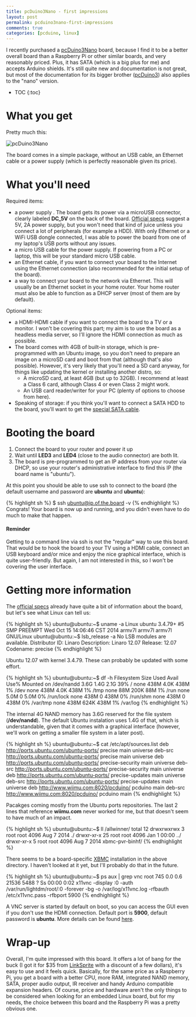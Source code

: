 ```yaml
---
title: pcDuino3Nano - first impressions
layout: post
permalink: pcduino3nano-first-impressions
comments: true
categories: [pcduino, linux]
---
```

I recently purchased a [pcDuino3Nano] board, because I find it to be a better overall board than a Raspberry Pi or other similar boards, and very reasonably priced. Plus, it has SATA (which is a big plus for me) and accepts Arduino shields. It's still quite new and documentation is not great, but most of the documentation for its bigger brother ([pcDuino3]) also applies to the "nano" version.

<!--more-->

* TOC
{:toc}

# What you get

Pretty much this:

![pcDuino3Nano](http://www.pcduino.com/wp-content/uploads/2014/07/pcduino3nano.jpg)

The board comes in a simple package, without an USB cable, an Ethernet cable or a power supply (which is perfectly reasonable given its price).

# What you'll need

 Required items:

* a power supply . The board gets its power via a microUSB connector, clearly labeled **DC_5V** on the back of the board. [Official specs][pcDuino3Nano] suggest a 5V, 2A power supply, but you won't need that kind of juice unless you connect a lot of peripherals (for example a HDD). With only Ethernet or a WiFi USB dongle connected, I was able to power the board from one of my laptop's USB ports without any issues.
* a micro USB cable for the power supply. If powering from a PC or laptop, this will be your standard micro USB cable. 
* an Ethernet cable, if you want to connect your board to the Internet using the Ethernet connection (also recommended for the initial setup of the board).
* a way to connect your board to the network via Ethernet. This will usually be an Ethernet socket in your home router. Your home router must also be able to function as a DHCP server (most of them are by default).
 
Optional items:

* a HDMI-HDMI cable if you want to connect the board to a TV or a monitor. I won't be covering this part; my aim is to use the board as a headless media server, so I'll ignore the HDMI connection as much as possible.
* The board comes with 4GB of built-in storage, which is pre-programmed with an Ubuntu image, so you don't need to prepare an image on a microSD card and boot from that (although that's also possible). However, it's very likely that you'll need a SD card anyway, for things like updating the kernel or installing another distro, so:
    * A microSD card, at least 4GB (but up to 32GB). I recommend at least a Class 6 card, although Class 4 or even Class 2 might work.
    * An USB card reader/writer for your PC (plenty of options to choose from here).
* Speaking of storage: if you think you'll want to connect a SATA HDD to the board, you'll want to get the [special SATA cable].

# Booting the board

1. Connect the board to your router and power it up
2. Wait until **LED3** and **LED4** (close to the audio connector) are both lit. 
3. The board is pre-programmed to get an IP address from your router via DHCP, so use your router's administrative interface to find this IP (the board name is "ubuntu").

At this point you should be able to use ssh to connect to the board (the default username and password are **ubuntu** and **ubuntu**):

{% highlight sh %}
$ ssh ubuntu@ip.of.the.board -v
{% endhighlight %}
Congrats! Your board is now up and running, and you didn't even have to do much to make that happen.

<div class="info">
  <h4>Reminder</h4>
  <p>Getting to a command line via ssh is not the "regular" way to use this board. That would be to hook the board to your TV using a HDMI cable, connect an USB keyboard and/or mice and enjoy the nice graphical interface, which is quite user-friendly. But again, I am not interested in this, so I won't be covering the user interface.</p>
</div>

# Getting more information

The [official specs][pcDuino3Nano] already have quite a bit of information about the board, but let's see what Linux can tell us:

{% highlight sh %}
ubuntu@ubuntu:~$ uname -a
Linux ubuntu 3.4.79+ #5 SMP PREEMPT Wed Oct 15 14:06:46 CST 2014 armv7l armv7l armv7l GNU/Linux
ubuntu@ubuntu:~$ lsb_release -a
No LSB modules are available.
Distributor ID:	Linaro
Description:	Linaro 12.07
Release:	12.07
Codename:	precise
{% endhighlight %}

Ubuntu 12.07 with kernel 3.4.79. These can probably be updated with some effort.

{% highlight sh %}
ubuntu@ubuntu:~$ df -h
Filesystem      Size  Used Avail Use% Mounted on
/dev/nandd      3.6G  1.4G  2.1G  39% /
none            438M  4.0K  438M   1% /dev
none            438M  4.0K  438M   1% /tmp
none             88M  200K   88M   1% /run
none            5.0M     0  5.0M   0% /run/lock
none            438M     0  438M   0% /run/shm
none            438M     0  438M   0% /var/tmp
none            438M  624K  438M   1% /var/log
{% endhighlight %}

The internal 4G NAND memory has 3.6G reserved for the file system (**/dev/nandd**). The default Ubuntu instalation uses 1.4G of that, which is understandable, given that it comes with a graphical interface (however, we'll work on getting a smaller file system in a later post). 

{% highlight sh %}
ubuntu@ubuntu:~$ cat /etc/apt/sources.list
deb http://ports.ubuntu.com/ubuntu-ports/ precise main universe
deb-src http://ports.ubuntu.com/ubuntu-ports/ precise main universe
deb http://ports.ubuntu.com/ubuntu-ports/ precise-security main universe
deb-src http://ports.ubuntu.com/ubuntu-ports/ precise-security main universe
deb http://ports.ubuntu.com/ubuntu-ports/ precise-updates main universe
deb-src http://ports.ubuntu.com/ubuntu-ports/ precise-updates main universe
deb http://www.wiimu.com:8020/pcduino/ pcduino main
deb-src http://www.wiimu.com:8020/pcduino/ pcduino main
{% endhighlight %}

Pacakges coming mostly from the Ubuntu ports repositories. The last 2 lines that reference **wiimu.com** never worked for me, but that doesn't seem to have much of an impact.

{% highlight sh %}
ubuntu@ubuntu:~$ ll /allwinner/
total 12
drwxrwxrwx  3 root root 4096 Aug  7  2014 ./
drwxr-xr-x 25 root root 4096 Jan  1 00:00 ../
drwxr-xr-x  5 root root 4096 Aug  7  2014 xbmc-pvr-binhf/
{% endhighlight %}

There seems to be a board-specific [XBMC] installation in the above directory. I haven't looked at it yet, but I'll probably do that in the future.

{% highlight sh %}
ubuntu@ubuntu:~$ ps aux | grep vnc
root       745  0.0  0.6  21536  5488 ?        Ss   00:00   0:02 x11vnc -display :0 -auth /var/run/lightdm/root/:0 -forever -bg -o /var/log/x11vnc.log -rfbauth /etc/x11vnc.pass -rfbport 5900
{% endhighlight %}

A VNC server is started by default on boot, so you can access the GUI even if you don't use the HDMI connection. Default port is **5900**, default password is **ubuntu**. More details can be found [here][vnc].

# Wrap-up

Overall, I'm quite impressed with this board. It offers a lot of bang for the buck (I got it for $35 from [LinkSprite] with a discount of a few dollars), it's easy to use and it feels quick. Basically, for the same price as a Raspberry Pi, you get a board with a better CPU, more RAM, integrated NAND memory, SATA, proper audio output, IR receiver and handy Arduino compatible expansion headers. Of course, price and hardware aren't the only things to be considered when looking for an embedded Linux board, but for my needs, the choice between this board and the Raspberry Pi was a pretty obvious one.

[pcDuino3Nano]: http://www.linksprite.com/linksprite-pcduino3-nano/
[pcDuino3]:http://www.linksprite.com/linksprite-pcduino3/
[Volumio]: http://volumio.org
[special SATA cable]: http://store.linksprite.com/sata-cable-with-power-connector-for-pcduio3/
[xbmc]: http://xbmc.org/
[vnc]: http://www.element14.com/community/thread/26532/l/quick-start-of-pcduino-without-a-hdmi-monitor-and-serial-debug-cable?displayFullThread=true
[LinkSprite]: http://store.linksprite.com/pcduino3-nano/

